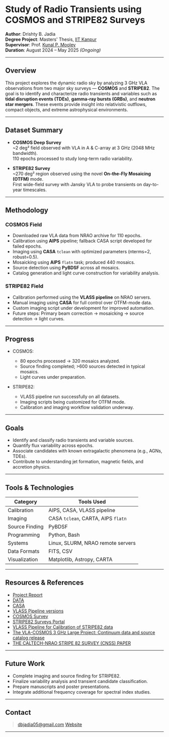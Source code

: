 # Study of Radio Transients using COSMOS and STRIPE82 Surveys

**Author**: Drishty B. Jadia  
**Degree Project**: Masters' Thesis, [IIT Kanpur](https://www.iitk.ac.in/)  
**Supervisor**: Prof. [Kunal P. Mooley](https://sites.google.com/view/mooleylab/)  
**Duration**: August 2024 – May 2025 *(Ongoing)*  

---

## Overview

This project explores the dynamic radio sky by analyzing 3 GHz VLA observations from two major sky surveys — **COSMOS** and **STRIPE82**. The goal is to identify and characterize radio transients and variables such as **tidal disruption events (TDEs)**, **gamma-ray bursts (GRBs)**, and **neutron star mergers**. These events provide insight into relativistic outflows, compact objects, and extreme astrophysical environments.

---

## Dataset Summary

- **COSMOS Deep Survey**  
  ~2 deg² field observed with VLA in A & C-array at 3 GHz (2048 MHz bandwidth).  
  110 epochs processed to study long-term radio variability.

- **STRIPE82 Survey**  
  ~270 deg² region observed using the novel **On-the-Fly Mosaicing (OTFM)** mode.  
  First wide-field survey with Jansky VLA to probe transients on day-to-year timescales.

---

## Methodology

### COSMOS Field
- Downloaded raw VLA data from NRAO archive for 110 epochs.
- Calibration using **AIPS** pipeline; fallback CASA script developed for failed epochs.
- Imaging using **CASA** `tclean` with optimized parameters (nterms=2, robust=0.5).
- Mosaicking using **AIPS** `flatn` task; produced 440 mosaics.
- Source detection using **PyBDSF** across all mosaics.
- Catalog generation and light curve construction for variability analysis.

### STRIPE82 Field
- Calibration performed using the **VLASS pipeline** on NRAO servers.
- Manual imaging using **CASA** for full control over OTFM-mode data.
- Custom imaging script under development for improved automation.
- Future steps: Primary beam correction → mosaicking → source detection → light curves.

---

## Progress

- COSMOS:  
  - 80 epochs processed → 320 mosaics analyzed.  
  - Source finding completed; >600 sources detected in typical mosaics.  
  - Light curves under preparation.

- STRIPE82:  
  - VLASS pipeline run successfully on all datasets.  
  - Imaging scripts being customized for OTFM mode.  
  - Calibration and imaging workflow validation underway.

---

## Goals

- Identify and classify radio transients and variable sources.
- Quantify flux variability across epochs.
- Associate candidates with known extragalactic phenomena (e.g., AGNs, TDEs).
- Contribute to understanding jet formation, magnetic fields, and accretion physics.

---

## Tools & Technologies

| Category           | Tools Used                                 |
|--------------------|---------------------------------------------|
| Calibration        | AIPS, CASA, VLASS pipeline                  |
| Imaging            | CASA `tclean`, CARTA, AIPS `flatn`          |
| Source Finding     | PyBDSF                                      |
| Programming        | Python, Bash                                |
| Systems            | Linux, SLURM, NRAO remote servers           |
| Data Formats       | FITS, CSV                                   |
| Visualization      | Matplotlib, Astropy, CARTA                  |

---

## Resources & References

- [Project Report](./VLA_COSMOS_STRIPE82.pdf)
- [DATA](https://data.nrao.edu/portal/)
- [CASA](https://casa.nrao.edu/index_docs.shtml)
- [VLASS Pipeline versions](https://science.nrao.edu/vlass/vlass-pipeline-versions)
- [COSMOS Survey](https://cosmos.astro.caltech.edu/page/radio)
- [STRIPE82 Surveys Portal](http://www.tauceti.caltech.edu/stripe82/)
- [VLASS Pipeline for Calibration of STRIPE82 data](./hifv_compression.py)
- [The VLA-COSMOS 3 GHz Large Project: Continuum data and source catalog release](https://www.aanda.org/articles/aa/abs/2017/06/aa28704-16/aa28704-16.html)
- [THE CALTECH-NRAO STRIPE 82 SURVEY (CNSS) PAPER](https://iopscience.iop.org/article/10.3847/0004-637X/818/2/105/meta)

---

## Future Work

- Complete imaging and source finding for STRIPE82.
- Finalize variability analysis and transient candidate classification.
- Prepare manuscripts and poster presentations.
- Integrate additional frequency coverage for spectral index studies.

---

## Contact

> dbjadia05@gmail.com 
> [Website](https://drishtyjadia05.github.io)

---
